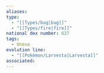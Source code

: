 ```yaml
---
aliases: 
type:
  - "[[Types/bug|bug]]"
  - "[[Types/fire|fire]]"
national dex number: 637
tags:
  - Unova
evolution line:
  - "[[Pokémon/Larvesta|Larvesta]]"
associated: 
---
```

